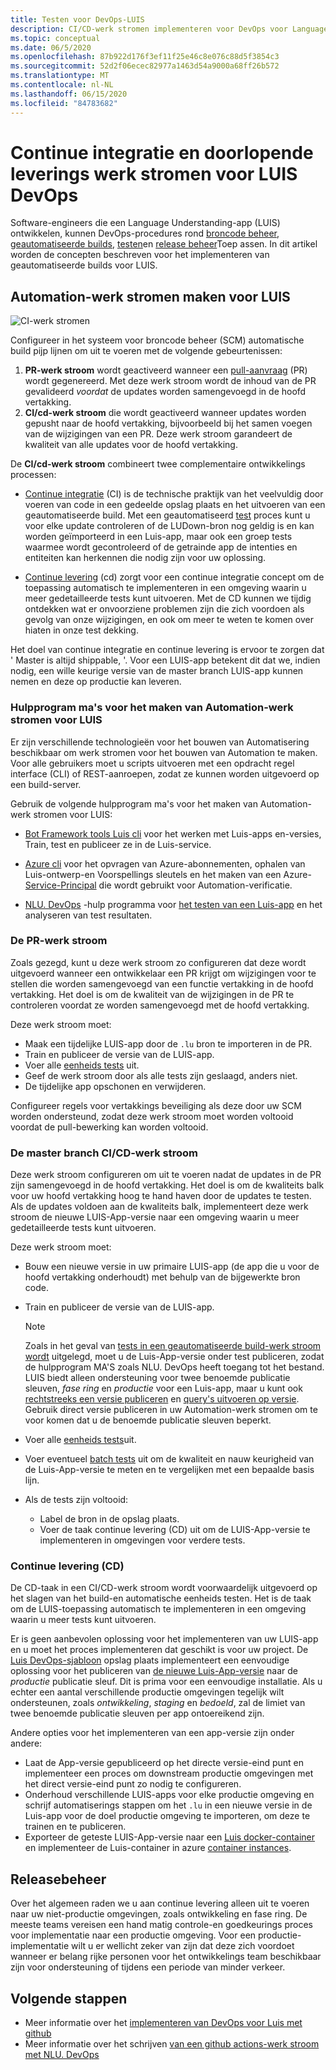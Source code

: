 ```yaml
---
title: Testen voor DevOps-LUIS
description: CI/CD-werk stromen implementeren voor DevOps voor Language Understanding (LUIS).
ms.topic: conceptual
ms.date: 06/5/2020
ms.openlocfilehash: 87b922d176f3ef11f25e46c8e076c88d5f3854c3
ms.sourcegitcommit: 52d2f06ecec82977a1463d54a9000a68ff26b572
ms.translationtype: MT
ms.contentlocale: nl-NL
ms.lasthandoff: 06/15/2020
ms.locfileid: "84783682"
---
```

# <a name="continuous-integration-and-continuous-delivery-workflows-for-luis-devops"></a>Continue integratie en doorlopende leverings werk stromen voor LUIS DevOps

Software-engineers die een Language Understanding-app (LUIS) ontwikkelen, kunnen DevOps-procedures rond [broncode beheer](luis-concept-devops-sourcecontrol.md), [geautomatiseerde builds](luis-concept-devops-automation.md), [testen](luis-concept-devops-testing.md)en [release beheer](luis-concept-devops-automation.md#release-management)Toep assen. In dit artikel worden de concepten beschreven voor het implementeren van geautomatiseerde builds voor LUIS.

## <a name="build-automation-workflows-for-luis"></a>Automation-werk stromen maken voor LUIS

![CI-werk stromen](./media/luis-concept-devops-automation/luis-automation.png)

Configureer in het systeem voor broncode beheer (SCM) automatische build pijp lijnen om uit te voeren met de volgende gebeurtenissen:

1. **PR-werk stroom** wordt geactiveerd wanneer een [pull-aanvraag](https://help.github.com/github/collaborating-with-issues-and-pull-requests/about-pull-requests) (PR) wordt gegenereerd. Met deze werk stroom wordt de inhoud van de PR gevalideerd *voordat* de updates worden samengevoegd in de hoofd vertakking.
1. **CI/cd-werk stroom** die wordt geactiveerd wanneer updates worden gepusht naar de hoofd vertakking, bijvoorbeeld bij het samen voegen van de wijzigingen van een PR. Deze werk stroom garandeert de kwaliteit van alle updates voor de hoofd vertakking.

De **CI/cd-werk stroom** combineert twee complementaire ontwikkelings processen:

* [Continue integratie](https://docs.microsoft.com/azure/devops/learn/what-is-continuous-integration) (CI) is de technische praktijk van het veelvuldig door voeren van code in een gedeelde opslag plaats en het uitvoeren van een geautomatiseerde build. Met een geautomatiseerd [test](luis-concept-devops-testing.md) proces kunt u voor elke update controleren of de LUDown-bron nog geldig is en kan worden geïmporteerd in een Luis-app, maar ook een groep tests waarmee wordt gecontroleerd of de getrainde app de intenties en entiteiten kan herkennen die nodig zijn voor uw oplossing.

* [Continue levering](https://docs.microsoft.com/azure/devops/learn/what-is-continuous-delivery) (cd) zorgt voor een continue integratie concept om de toepassing automatisch te implementeren in een omgeving waarin u meer gedetailleerde tests kunt uitvoeren. Met de CD kunnen we tijdig ontdekken wat er onvoorziene problemen zijn die zich voordoen als gevolg van onze wijzigingen, en ook om meer te weten te komen over hiaten in onze test dekking.

Het doel van continue integratie en continue levering is ervoor te zorgen dat ' Master is altijd shippable, '. Voor een LUIS-app betekent dit dat we, indien nodig, een wille keurige versie van de master branch LUIS-app kunnen nemen en deze op productie kan leveren.

### <a name="tools-for-building-automation-workflows-for-luis"></a>Hulpprogram ma's voor het maken van Automation-werk stromen voor LUIS

Er zijn verschillende technologieën voor het bouwen van Automatisering beschikbaar om werk stromen voor het bouwen van Automation te maken. Voor alle gebruikers moet u scripts uitvoeren met een opdracht regel interface (CLI) of REST-aanroepen, zodat ze kunnen worden uitgevoerd op een build-server.

Gebruik de volgende hulpprogram ma's voor het maken van Automation-werk stromen voor LUIS:

* [Bot Framework tools Luis cli](https://github.com/microsoft/botbuilder-tools/tree/master/packages/LUIS) voor het werken met Luis-apps en-versies, Train, test en publiceer ze in de Luis-service.

* [Azure cli](https://docs.microsoft.com/cli/azure/?view=azure-cli-latest) voor het opvragen van Azure-abonnementen, ophalen van Luis-ontwerp-en Voorspellings sleutels en het maken van een Azure- [Service-Principal](https://docs.microsoft.com/cli/azure/ad/sp?view=azure-cli-latest) die wordt gebruikt voor Automation-verificatie.

* [NLU. DevOps](https://github.com/microsoft/NLU.DevOps) -hulp programma voor [het testen van een Luis-app](luis-concept-devops-testing.md) en het analyseren van test resultaten.

### <a name="the-pr-workflow"></a>De PR-werk stroom

Zoals gezegd, kunt u deze werk stroom zo configureren dat deze wordt uitgevoerd wanneer een ontwikkelaar een PR krijgt om wijzigingen voor te stellen die worden samengevoegd van een functie vertakking in de hoofd vertakking. Het doel is om de kwaliteit van de wijzigingen in de PR te controleren voordat ze worden samengevoegd met de hoofd vertakking.

Deze werk stroom moet:

* Maak een tijdelijke LUIS-app door de `.lu` bron te importeren in de PR.
* Train en publiceer de versie van de LUIS-app.
* Voer alle [eenheids tests](luis-concept-devops-testing.md) uit.
* Geef de werk stroom door als alle tests zijn geslaagd, anders niet.
* De tijdelijke app opschonen en verwijderen.

Configureer regels voor vertakkings beveiliging als deze door uw SCM worden ondersteund, zodat deze werk stroom moet worden voltooid voordat de pull-bewerking kan worden voltooid.

### <a name="the-master-branch-cicd-workflow"></a>De master branch CI/CD-werk stroom

Deze werk stroom configureren om uit te voeren nadat de updates in de PR zijn samengevoegd in de hoofd vertakking. Het doel is om de kwaliteits balk voor uw hoofd vertakking hoog te hand haven door de updates te testen. Als de updates voldoen aan de kwaliteits balk, implementeert deze werk stroom de nieuwe LUIS-App-versie naar een omgeving waarin u meer gedetailleerde tests kunt uitvoeren.

Deze werk stroom moet:

* Bouw een nieuwe versie in uw primaire LUIS-app (de app die u voor de hoofd vertakking onderhoudt) met behulp van de bijgewerkte bron code.

* Train en publiceer de versie van de LUIS-app.

  > [!NOTE]
  > Zoals in het geval van [tests in een geautomatiseerde build-werk stroom wordt](luis-concept-devops-testing.md#running-tests-in-an-automated-build-workflow) uitgelegd, moet u de Luis-App-versie onder test publiceren, zodat de hulpprogram MA'S zoals NLU. DevOps heeft toegang tot het bestand. LUIS biedt alleen ondersteuning voor twee benoemde publicatie sleuven, *fase ring* en *productie* voor een Luis-app, maar u kunt ook [rechtstreeks een versie publiceren](https://github.com/microsoft/botframework-cli/blob/master/packages/luis/README.md#bf-luisapplicationpublish) en [query's uitvoeren op versie](https://docs.microsoft.com/azure/cognitive-services/luis/luis-migration-api-v3#changes-by-slot-name-and-version-name). Gebruik direct versie publiceren in uw Automation-werk stromen om te voor komen dat u de benoemde publicatie sleuven beperkt.

* Voer alle [eenheids tests](luis-concept-devops-testing.md)uit.

* Voer eventueel [batch tests](luis-concept-devops-testing.md#how-to-do-unit-testing-and-batch-testing) uit om de kwaliteit en nauw keurigheid van de Luis-App-versie te meten en te vergelijken met een bepaalde basis lijn.

* Als de tests zijn voltooid:
  * Label de bron in de opslag plaats.
  * Voer de taak continue levering (CD) uit om de LUIS-App-versie te implementeren in omgevingen voor verdere tests.

### <a name="continuous-delivery-cd"></a>Continue levering (CD)

De CD-taak in een CI/CD-werk stroom wordt voorwaardelijk uitgevoerd op het slagen van het build-en automatische eenheids testen. Het is de taak om de LUIS-toepassing automatisch te implementeren in een omgeving waarin u meer tests kunt uitvoeren.

Er is geen aanbevolen oplossing voor het implementeren van uw LUIS-app en u moet het proces implementeren dat geschikt is voor uw project. De [Luis DevOps-sjabloon](https://github.com/Azure-Samples/LUIS-DevOps-Template) opslag plaats implementeert een eenvoudige oplossing voor het publiceren van [de nieuwe Luis-App-versie](https://docs.microsoft.com/azure/cognitive-services/luis/luis-how-to-publish-app) naar de *productie* publicatie sleuf. Dit is prima voor een eenvoudige installatie. Als u echter een aantal verschillende productie omgevingen tegelijk wilt ondersteunen, zoals *ontwikkeling*, *staging* en *bedoeld*, zal de limiet van twee benoemde publicatie sleuven per app ontoereikend zijn.

Andere opties voor het implementeren van een app-versie zijn onder andere:

* Laat de App-versie gepubliceerd op het directe versie-eind punt en implementeer een proces om downstream productie omgevingen met het direct versie-eind punt zo nodig te configureren.
* Onderhoud verschillende LUIS-apps voor elke productie omgeving en schrijf automatiserings stappen om het `.lu` in een nieuwe versie in de Luis-app voor de doel productie omgeving te importeren, om deze te trainen en te publiceren.
* Exporteer de geteste LUIS-App-versie naar een [Luis docker-container](https://docs.microsoft.com/azure/cognitive-services/luis/luis-container-howto?tabs=v3) en implementeer de Luis-container in azure [container instances](https://docs.microsoft.com/azure/container-instances/).

## <a name="release-management"></a>Releasebeheer

Over het algemeen raden we u aan continue levering alleen uit te voeren naar uw niet-productie omgevingen, zoals ontwikkeling en fase ring. De meeste teams vereisen een hand matig controle-en goedkeurings proces voor implementatie naar een productie omgeving. Voor een productie-implementatie wilt u er wellicht zeker van zijn dat deze zich voordoet wanneer er belang rijke personen voor het ontwikkelings team beschikbaar zijn voor ondersteuning of tijdens een periode van minder verkeer.

## <a name="next-steps"></a>Volgende stappen

* Meer informatie over het [implementeren van DevOps voor Luis met github](luis-how-to-devops-with-github.md)
* Meer informatie over het schrijven [van een github actions-werk stroom met NLU. DevOps](https://github.com/Azure-Samples/LUIS-DevOps-Template/blob/master/docs/4-pipeline.md)

